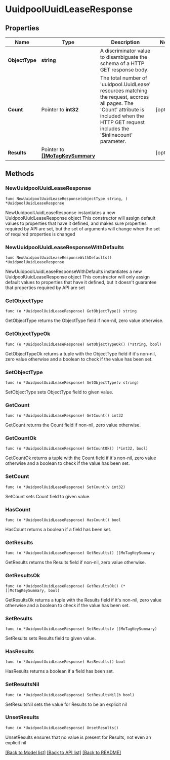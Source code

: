 # UuidpoolUuidLeaseResponse

## Properties

Name | Type | Description | Notes
------------ | ------------- | ------------- | -------------
**ObjectType** | **string** | A discriminator value to disambiguate the schema of a HTTP GET response body. | 
**Count** | Pointer to **int32** | The total number of &#39;uuidpool.UuidLease&#39; resources matching the request, accross all pages. The &#39;Count&#39; attribute is included when the HTTP GET request includes the &#39;$inlinecount&#39; parameter. | [optional] 
**Results** | Pointer to [**[]MoTagKeySummary**](MoTagKeySummary.md) |  | [optional] 

## Methods

### NewUuidpoolUuidLeaseResponse

`func NewUuidpoolUuidLeaseResponse(objectType string, ) *UuidpoolUuidLeaseResponse`

NewUuidpoolUuidLeaseResponse instantiates a new UuidpoolUuidLeaseResponse object
This constructor will assign default values to properties that have it defined,
and makes sure properties required by API are set, but the set of arguments
will change when the set of required properties is changed

### NewUuidpoolUuidLeaseResponseWithDefaults

`func NewUuidpoolUuidLeaseResponseWithDefaults() *UuidpoolUuidLeaseResponse`

NewUuidpoolUuidLeaseResponseWithDefaults instantiates a new UuidpoolUuidLeaseResponse object
This constructor will only assign default values to properties that have it defined,
but it doesn't guarantee that properties required by API are set

### GetObjectType

`func (o *UuidpoolUuidLeaseResponse) GetObjectType() string`

GetObjectType returns the ObjectType field if non-nil, zero value otherwise.

### GetObjectTypeOk

`func (o *UuidpoolUuidLeaseResponse) GetObjectTypeOk() (*string, bool)`

GetObjectTypeOk returns a tuple with the ObjectType field if it's non-nil, zero value otherwise
and a boolean to check if the value has been set.

### SetObjectType

`func (o *UuidpoolUuidLeaseResponse) SetObjectType(v string)`

SetObjectType sets ObjectType field to given value.


### GetCount

`func (o *UuidpoolUuidLeaseResponse) GetCount() int32`

GetCount returns the Count field if non-nil, zero value otherwise.

### GetCountOk

`func (o *UuidpoolUuidLeaseResponse) GetCountOk() (*int32, bool)`

GetCountOk returns a tuple with the Count field if it's non-nil, zero value otherwise
and a boolean to check if the value has been set.

### SetCount

`func (o *UuidpoolUuidLeaseResponse) SetCount(v int32)`

SetCount sets Count field to given value.

### HasCount

`func (o *UuidpoolUuidLeaseResponse) HasCount() bool`

HasCount returns a boolean if a field has been set.

### GetResults

`func (o *UuidpoolUuidLeaseResponse) GetResults() []MoTagKeySummary`

GetResults returns the Results field if non-nil, zero value otherwise.

### GetResultsOk

`func (o *UuidpoolUuidLeaseResponse) GetResultsOk() (*[]MoTagKeySummary, bool)`

GetResultsOk returns a tuple with the Results field if it's non-nil, zero value otherwise
and a boolean to check if the value has been set.

### SetResults

`func (o *UuidpoolUuidLeaseResponse) SetResults(v []MoTagKeySummary)`

SetResults sets Results field to given value.

### HasResults

`func (o *UuidpoolUuidLeaseResponse) HasResults() bool`

HasResults returns a boolean if a field has been set.

### SetResultsNil

`func (o *UuidpoolUuidLeaseResponse) SetResultsNil(b bool)`

 SetResultsNil sets the value for Results to be an explicit nil

### UnsetResults
`func (o *UuidpoolUuidLeaseResponse) UnsetResults()`

UnsetResults ensures that no value is present for Results, not even an explicit nil

[[Back to Model list]](../README.md#documentation-for-models) [[Back to API list]](../README.md#documentation-for-api-endpoints) [[Back to README]](../README.md)


